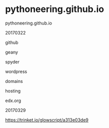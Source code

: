 # pythoneering.github.io
pythoneering.github.io

20170322

github

geany

spyder

wordpress

domains

hosting

edx.org

20170329

https://trinket.io/glowscript/a313e03de9
